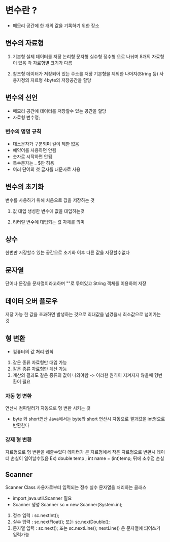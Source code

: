 # 변수란 ?
- 메모리 공간에 한 개의 값을 기록하기 위한 장소

## 변수의 자료형
1. 기본형
실제 데이터를 저장
논리형 문자형 실수형 정수형 으로 나뉘며 8개의 자료형이 있음
각 자료형별 크기가 다름

2. 참조형
데이터가 저장되어 있는 주소를 저장
기본형을 제외한 나머지(String 등) 사용자정의 자료형
4byte의 저장공간을 할당

## 변수의 선언
- 메모리 공간에 데이터를 저장할수 있는 공간을 할당
-  자료형 변수명;

### 변수의 명명 규칙
- 대소문자가 구분되며 길이 제한 없음
- 예약어를 사용하면 안됨
- 숫자로 시작하면 안됨
- 특수문자는 _ $만 허용
- 여러 단어의 첫 글자를 대문자로 사용

## 변수의 초기화
변수를 사용하기 위해 처음으로 값을 저장하는 것

1. 값 대입
생성한 변수에 값을 대입하는것

2. 리터럴
변수에 대입되는 값 자체를 의미

## 상수
한번만 저장할수 있는 공간으로 초기화 이후 다른 값을 저장할수없다

## 문자열
단어나 문장을 문자열이라고하며 ""로 묶여있고 String 객체를 이용하여 저장

## 데이터 오버 플로우 
저장 가능 한 값을 초과하면 발생하는 것으로 최대값을 넘겼을시 최소값으로 넘어가는 것

## 형 변환

- 컴퓨터의 값 처리 원칙
1. 같은 종류 자료형만 대입 가능
2. 같은 종류 자료형만 계산 가능
3. 계산의 결과도 같은 종류의 값이 나와야함
-> 이러한 원칙이 지켜지지 않을때 형변환이 필요

### 자동 형 변환
연산시 컴파일러가 자동으로 형 변환 시키는 것

- byte 와 short연산
Java에서는 byte와 short 연산시 자동으로 결과값을 int형으로 반환한다

### 강제 형 변환
자료형으로 형 변환을 해줄수있다 데이터가 큰 자료형에서 작은 자료형으로 변환시 
데이터 손실이 일어날수있음
Ex) double temp ; 
    int name = (int)temp;
    뒤에 소수점 손실

## Scanner
Scanner Class
사용자로부터 입력되는 정수 실수 문자열을 처리하는 클래스
- import java.util.Scanner 필요
- Scanner 생성
Scanner sc = new Scanner(System.in);
1. 정수 입력 : sc.nextInt();
2. 실수 입력 : sc.nextFloat(); 또는 sc.nextDouble();
3. 문자열 입력 : sc.next(); 또는 sc.nextLine(); nextLine() 은 문자열에 띄어쓰기 입력가능
